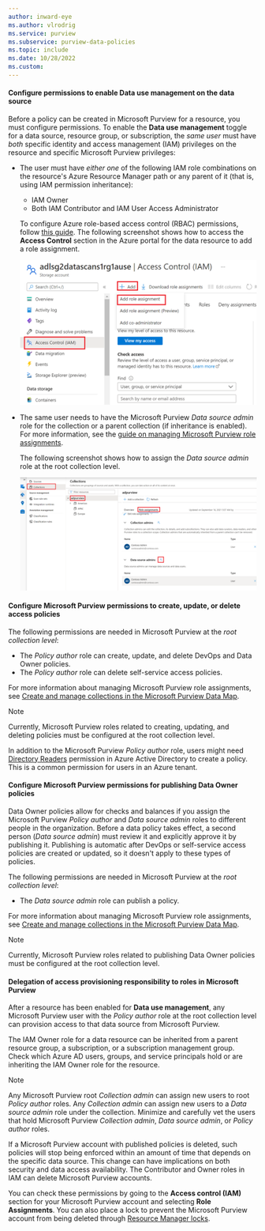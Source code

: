 ```yaml
---
author: inward-eye
ms.author: vlrodrig
ms.service: purview
ms.subservice: purview-data-policies
ms.topic: include
ms.date: 10/28/2022
ms.custom:
---
```


#### Configure permissions to enable Data use management on the data source

Before a policy can be created in Microsoft Purview for a resource, you must configure permissions. To enable the **Data use management** toggle for a data source, resource group, or subscription, the *same user* must have *both* specific identity and access management (IAM) privileges on the resource and specific Microsoft Purview privileges: 

- The user must have *either one* of the following IAM role combinations on the resource's Azure Resource Manager path or any parent of it (that is, using IAM permission inheritance):
   - IAM Owner
   - Both IAM Contributor and IAM User Access Administrator

   To configure Azure role-based access control (RBAC) permissions, follow [this guide](../../role-based-access-control/check-access.md). The following screenshot shows how to access the **Access Control** section in the Azure portal for the data resource to add a role assignment.

   ![Screenshot that shows the section in the Azure portal for adding a role assignment.](../media/how-to-policies-data-owner-authoring-generic/assign-IAM-permissions.png)

- The same user needs to have the Microsoft Purview *Data source admin* role for the collection or a parent collection (if inheritance is enabled). For more information, see the [guide on managing Microsoft Purview role assignments](../catalog-permissions.md#assign-permissions-to-your-users). 

  The following screenshot shows how to assign the *Data source admin* role at the root collection level.

  ![Screenshot that shows selections for assigning the Data source admin role at the root collection level.](../media/how-to-policies-data-owner-authoring-generic/assign-purview-permissions.png)

#### Configure Microsoft Purview permissions to create, update, or delete access policies

The following permissions are needed in Microsoft Purview at the *root collection level*:

- The *Policy author* role can create, update, and delete DevOps and Data Owner policies.
- The *Policy author* role can delete self-service access policies.

For more information about managing Microsoft Purview role assignments, see [Create and manage collections in the Microsoft Purview Data Map](../how-to-create-and-manage-collections.md#add-roles-and-restrict-access-through-collections).

>[!NOTE]
> Currently, Microsoft Purview roles related to creating, updating, and deleting policies must be configured at the root collection level.
>
> In addition to the Microsoft Purview *Policy author* role, users might need [Directory Readers](../../active-directory/roles/permissions-reference.md#directory-readers) permission in Azure Active Directory to create a policy. This is a common permission for users in an Azure tenant.

#### Configure Microsoft Purview permissions for publishing Data Owner policies

Data Owner policies allow for checks and balances if you assign the Microsoft Purview *Policy author* and *Data source admin* roles to different people in the organization. Before a data policy takes effect, a second person (*Data source admin*) must review it and explicitly approve it by publishing it. Publishing is automatic after DevOps or self-service access policies are created or updated, so it doesn't apply to these types of policies.

The following permissions are needed in Microsoft Purview at the *root collection level*:

- The *Data source admin* role can publish a policy.

For more information about managing Microsoft Purview role assignments, see [Create and manage collections in the Microsoft Purview Data Map](../how-to-create-and-manage-collections.md#add-roles-and-restrict-access-through-collections).

>[!NOTE]
> Currently, Microsoft Purview roles related to publishing Data Owner policies must be configured at the root collection level.

#### Delegation of access provisioning responsibility to roles in Microsoft Purview

After a resource has been enabled for **Data use management**, any Microsoft Purview user with the *Policy author* role at the root collection level can provision access to that data source from Microsoft Purview.

The IAM Owner role for a data resource can be inherited from a parent resource group, a subscription, or a subscription management group. Check which Azure AD users, groups, and service principals hold or are inheriting the IAM Owner role for the resource.

> [!NOTE]
> Any Microsoft Purview root *Collection admin* can assign new users to root *Policy author* roles. Any *Collection admin* can assign new users to a *Data source admin* role under the collection. Minimize and carefully vet the users that hold Microsoft Purview *Collection admin*, *Data source admin*, or *Policy author* roles.

If a Microsoft Purview account with published policies is deleted, such policies will stop being enforced within an amount of time that depends on the specific data source. This change can have implications on both security and data access availability. The Contributor and Owner roles in IAM can delete Microsoft Purview accounts. 

You can check these permissions by going to the **Access control (IAM)** section for your Microsoft Purview account and selecting **Role Assignments**. You can also place a lock to prevent the Microsoft Purview account from being deleted through [Resource Manager locks](../../azure-resource-manager/management/lock-resources.md).

